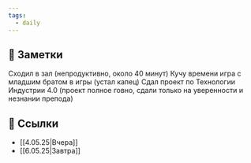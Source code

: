 ```yaml
---
tags:
  - daily
---
```


## 📝 Заметки
Сходил в зал (непродуктивно, около 40 минут)
Кучу времени игра с младшим братом в игры (устал капец)
Сдал проект по Технологии Индустрии 4.0 (проект полное говно, сдали только на уверенности и незнании препода)


## 🔗 Ссылки
- [[4.05.25|Вчера]]  
- [[6.05.25|Завтра]]  
